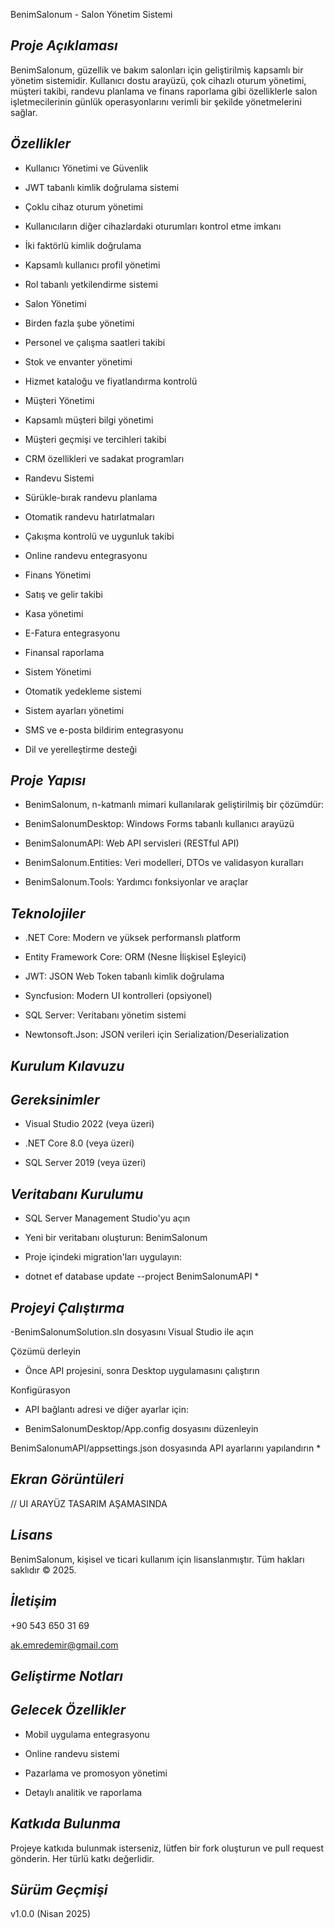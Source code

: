 BenimSalonum - Salon Yönetim Sistemi

*Proje Açıklaması*
------------
BenimSalonum, güzellik ve bakım salonları için geliştirilmiş kapsamlı bir yönetim sistemidir. 
Kullanıcı dostu arayüzü, çok cihazlı oturum yönetimi, müşteri takibi, randevu planlama ve finans raporlama gibi özelliklerle salon işletmecilerinin günlük operasyonlarını verimli bir şekilde yönetmelerini sağlar.

*Özellikler*
------------
- Kullanıcı Yönetimi ve Güvenlik

- JWT tabanlı kimlik doğrulama sistemi

- Çoklu cihaz oturum yönetimi

- Kullanıcıların diğer cihazlardaki oturumları kontrol etme imkanı

- İki faktörlü kimlik doğrulama

- Kapsamlı kullanıcı profil yönetimi

- Rol tabanlı yetkilendirme sistemi

- Salon Yönetimi

- Birden fazla şube yönetimi

- Personel ve çalışma saatleri takibi

- Stok ve envanter yönetimi

- Hizmet kataloğu ve fiyatlandırma kontrolü

- Müşteri Yönetimi

- Kapsamlı müşteri bilgi yönetimi

- Müşteri geçmişi ve tercihleri takibi

- CRM özellikleri ve sadakat programları

- Randevu Sistemi

- Sürükle-bırak randevu planlama

- Otomatik randevu hatırlatmaları

- Çakışma kontrolü ve uygunluk takibi

- Online randevu entegrasyonu

- Finans Yönetimi

- Satış ve gelir takibi

- Kasa yönetimi

- E-Fatura entegrasyonu

- Finansal raporlama

- Sistem Yönetimi

- Otomatik yedekleme sistemi

- Sistem ayarları yönetimi

- SMS ve e-posta bildirim entegrasyonu

- Dil ve yerelleştirme desteği

*Proje Yapısı*
------------
- BenimSalonum, n-katmanlı mimari kullanılarak geliştirilmiş bir çözümdür:

- BenimSalonumDesktop: Windows Forms tabanlı kullanıcı arayüzü

- BenimSalonumAPI: Web API servisleri (RESTful API)

- BenimSalonum.Entities: Veri modelleri, DTOs ve validasyon kuralları

- BenimSalonum.Tools: Yardımcı fonksiyonlar ve araçlar

*Teknolojiler*
------------
- .NET Core: Modern ve yüksek performanslı platform

- Entity Framework Core: ORM (Nesne İlişkisel Eşleyici)

- JWT: JSON Web Token tabanlı kimlik doğrulama

- Syncfusion: Modern UI kontrolleri (opsiyonel)

- SQL Server: Veritabanı yönetim sistemi

- Newtonsoft.Json: JSON verileri için Serialization/Deserialization

*Kurulum Kılavuzu*
------------

*Gereksinimler*
------------
- Visual Studio 2022 (veya üzeri)

- .NET Core 8.0 (veya üzeri)

- SQL Server 2019 (veya üzeri)

*Veritabanı Kurulumu*
------------

- SQL Server Management Studio'yu açın

- Yeni bir veritabanı oluşturun: BenimSalonum

- Proje içindeki migration'ları uygulayın:

* dotnet ef database update --project BenimSalonumAPI *

*Projeyi Çalıştırma*
------------
-BenimSalonumSolution.sln dosyasını Visual Studio ile açın

Çözümü derleyin

- Önce API projesini, sonra Desktop uygulamasını çalıştırın

Konfigürasyon

- API bağlantı adresi ve diğer ayarlar için:

* BenimSalonumDesktop/App.config dosyasını düzenleyin

BenimSalonumAPI/appsettings.json dosyasında API ayarlarını yapılandırın *

*Ekran Görüntüleri*
------------

// UI ARAYÜZ TASARIM AŞAMASINDA

*Lisans*
------------
BenimSalonum, kişisel ve ticari kullanım için lisanslanmıştır. Tüm hakları saklıdır © 2025.

*İletişim*
------------
+90 543 650 31 69

ak.emredemir@gmail.com

*Geliştirme Notları*
------------


*Gelecek Özellikler*
------------
- Mobil uygulama entegrasyonu

- Online randevu sistemi

- Pazarlama ve promosyon yönetimi

- Detaylı analitik ve raporlama

*Katkıda Bulunma*
------------
Projeye katkıda bulunmak isterseniz, lütfen bir fork oluşturun ve pull request gönderin. Her türlü katkı değerlidir.

*Sürüm Geçmişi*
------------
v1.0.0 (Nisan 2025)
